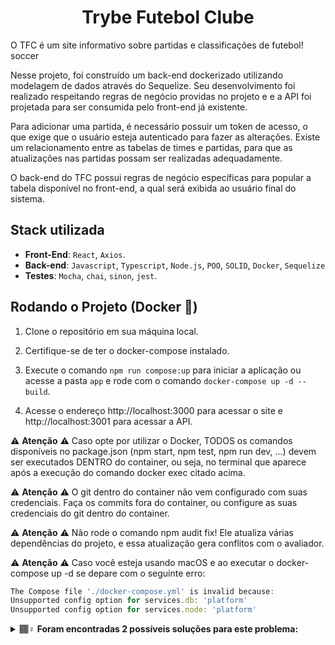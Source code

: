 <h1 align="center">Trybe Futebol Clube</h1>

O TFC é um site informativo sobre partidas e classificações de futebol! soccer

Nesse projeto, foi construído um back-end dockerizado utilizando modelagem de dados através do Sequelize. Seu desenvolvimento foi realizado respeitando regras de negócio providas no projeto e e a API foi projetada para ser consumida pelo front-end já existente.

Para adicionar uma partida, é necessário possuir um token de acesso, o que exige que o usuário esteja autenticado para fazer as alterações. Existe um relacionamento entre as tabelas de times e partidas, para que as atualizações nas partidas possam ser realizadas adequadamente.

O back-end do TFC possui regras de negócio específicas para popular a tabela disponível no front-end, a qual será exibida ao usuário final do sistema.

<h2>Stack utilizada</h2>

- **Front-End**: `React`, `Axios`.
- **Back-end**: `Javascript`, `Typescript`, `Node.js`, `POO`, `SOLID`, `Docker`, `Sequelize`
- **Testes**: `Mocha`, `chai`, `sinon`, `jest`.

<h2>Rodando o Projeto (Docker 🐋)</h2>

1. Clone o repositório em sua máquina local.

2. Certifique-se de ter o docker-compose instalado.

3. Execute o comando `npm run compose:up` para iniciar a aplicação ou acesse a pasta `app` e rode com o comando `docker-compose up -d --build`.

4. Acesse o endereço http://localhost:3000 para acessar o site e http://localhost:3001 para acessar a API.

⚠️ **Atenção** ⚠️ Caso opte por utilizar o Docker, TODOS os comandos disponíveis no package.json (npm start, npm test, npm run dev, ...) devem ser executados DENTRO do container, ou seja, no terminal que aparece após a execução do comando docker exec citado acima.

⚠️ **Atenção** ⚠️ O git dentro do container não vem configurado com suas credenciais. Faça os commits fora do container, ou configure as suas credenciais do git dentro do container.

⚠️ **Atenção** ⚠️ Não rode o comando npm audit fix! Ele atualiza várias dependências do projeto, e essa atualização gera conflitos com o avaliador.

⚠️ **Atenção** ⚠️ Caso você esteja usando macOS e ao executar o docker-compose up -d se depare com o seguinte erro:

```typescript
The Compose file './docker-compose.yml' is invalid because:
Unsupported config option for services.db: 'platform'
Unsupported config option for services.node: 'platform'
```

<details>
  <summary><strong>🏽‍♀️ Foram encontradas 2 possíveis soluções para este problema:</strong></summary><br />

- Você pode adicionar manualmente a option platform: linux/amd64 no service do banco de dados no arquivo docker-compose.yml do projeto, mas essa é uma solução local e você deverá reproduzir isso para os outros projetos.

- Você pode adicionar manualmente nos arquivos .bashrc, .zshenv ou .zshrc do seu computador a linha export DOCKER_DEFAULT_PLATFORM=linux/amd64, essa é uma solução global. As soluções foram com base nesta fonte.
</details>

